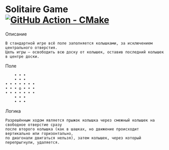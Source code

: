 # Solitaire Game [![GitHub Action - CMake](https://github.com/DreamOn-DAL/PegSolitaire/actions/workflows/cmake.yml/badge.svg)](https://github.com/DreamOn-DAL/PegSolitaire/actions/workflows/cmake.yml)

Описание

    В стандартной игре всё поле заполняется колышками, за исключением центрального отверстия. 
    Цель игры — освободить всю доску от колышек, оставив последний колышек в центре доски.

Поле

        • • •
        • • •
    • • • • • • • 
    • • • o • • • 
    • • • • • • • 
        • • •
        • • •

Логика

    Разрешённым ходом является прыжок колышка через смежный колышек на свободное отверстие сразу 
    после второго колышка (как в шашках, но движение происходит вертикально или горизонтально, 
    по диагонали двигаться нельзя), затем колышек, через который перепрыгнули, удаляется.

